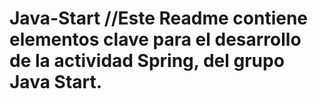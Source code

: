 # Java-Start //Este Readme contiene elementos clave para el desarrollo de la actividad Spring, del grupo Java Start.

